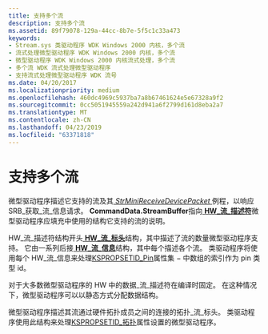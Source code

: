 ```yaml
---
title: 支持多个流
description: 支持多个流
ms.assetid: 89f79078-129a-44cc-8b7e-5f5c1c33a473
keywords:
- Stream.sys 类驱动程序 WDK Windows 2000 内核，多个流
- 流式处理微型驱动程序 WDK Windows 2000 内核，多个流
- 微型驱动程序 WDK Windows 2000 内核流式处理，多个流
- 多个流 WDK 流式处理微型驱动程序
- 支持流式处理微型驱动程序 WDK 流号
ms.date: 04/20/2017
ms.localizationpriority: medium
ms.openlocfilehash: 460dc4969c5937ba7a8b67461624e5e67328a9f2
ms.sourcegitcommit: 0cc5051945559a242d941a6f2799d161d8eba2a7
ms.translationtype: MT
ms.contentlocale: zh-CN
ms.lasthandoff: 04/23/2019
ms.locfileid: "63371818"
---
```

# <a name="supporting-multiple-streams"></a>支持多个流





微型驱动程序描述它支持的流及其[ *StrMiniReceiveDevicePacket* ](https://msdn.microsoft.com/library/windows/hardware/ff568463)例程，以响应 SRB\_获取\_流\_信息请求。 **CommandData.StreamBuffer**指向[ **HW\_流\_描述符**](https://msdn.microsoft.com/library/windows/hardware/ff559686)微型驱动程序应填充中使用的结构它支持的流的说明。

HW\_流\_描述符结构开头[ **HW\_流\_标头**](https://msdn.microsoft.com/library/windows/hardware/ff559690)结构，其中描述了流的数量微型驱动程序支持。 它由一系列后接[ **HW\_流\_信息**](https://msdn.microsoft.com/library/windows/hardware/ff559692)结构，其中每个描述各个流。 类驱动程序将使用每个 HW\_流\_信息来处理[KSPROPSETID\_Pin](https://msdn.microsoft.com/library/windows/hardware/ff566584)属性集 − 中数组的索引作为 pin 类型 id。

对于大多数微型驱动程序的 HW 中的数据\_流\_描述符在编译时固定。 在这种情况下，微型驱动程序可以以静态方式分配数据结构。

微型驱动程序描述其流通过硬件拓扑成员之间的连接的拓扑\_流\_标头。 类驱动程序使用此结构来处理[KSPROPSETID\_拓扑](https://msdn.microsoft.com/library/windows/hardware/ff566598)属性设置的微型驱动程序。

 

 




